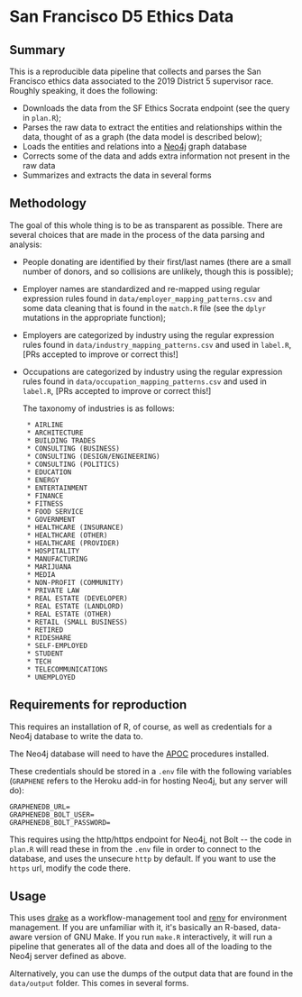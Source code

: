 # San Francisco D5 Ethics Data

## Summary

This is a reproducible data pipeline that collects and parses the San Francisco ethics data associated to the 
2019 District 5 supervisor race. Roughly speaking, it does the following:

* Downloads the data from the SF Ethics Socrata endpoint (see the query in `plan.R`);
* Parses the raw data to extract the entities and relationships within the data, thought of as a graph (the data model is described below);
* Loads the entities and relations into a [Neo4j](https://neo4j.com/) graph database
* Corrects some of the data and adds extra information not present in the raw data
* Summarizes and extracts the data in several forms

## Methodology

The goal of this whole thing is to be as transparent as possible. There are several choices that are made in the process of the data parsing and analysis:

* People donating are identified by their first/last names (there are a small number of donors, and so collisions are unlikely, though this is possible);
* Employer names are standardized and re-mapped using regular expression rules found in `data/employer_mapping_patterns.csv` and some data cleaning that is found in the `match.R` file (see the `dplyr` mutations in the appropriate function);
* Employers are categorized by industry using the regular expression rules found in `data/industry_mapping_patterns.csv` and used in `label.R`, [PRs accepted to improve or correct this!]
* Occupations are categorized by industry using the regular expression rules found in `data/occupation_mapping_patterns.csv` and used in `label.R`, [PRs accepted to improve or correct this!]

  The taxonomy of industries is as follows: 

  ```  
   * AIRLINE
   * ARCHITECTURE
   * BUILDING TRADES
   * CONSULTING (BUSINESS)
   * CONSULTING (DESIGN/ENGINEERING)
   * CONSULTING (POLITICS)
   * EDUCATION
   * ENERGY
   * ENTERTAINMENT
   * FINANCE
   * FITNESS
   * FOOD SERVICE
   * GOVERNMENT
   * HEALTHCARE (INSURANCE)
   * HEALTHCARE (OTHER)
   * HEALTHCARE (PROVIDER)
   * HOSPITALITY
   * MANUFACTURING
   * MARIJUANA
   * MEDIA
   * NON-PROFIT (COMMUNITY)
   * PRIVATE LAW
   * REAL ESTATE (DEVELOPER)
   * REAL ESTATE (LANDLORD)
   * REAL ESTATE (OTHER)
   * RETAIL (SMALL BUSINESS)
   * RETIRED
   * RIDESHARE
   * SELF-EMPLOYED
   * STUDENT
   * TECH
   * TELECOMMUNICATIONS
   * UNEMPLOYED
  ``` 
  
## Requirements for reproduction

This requires an installation of R, of course, as well as credentials for a Neo4j database to write the data to.

The Neo4j database will need to have the [APOC](https://neo4j-contrib.github.io/neo4j-apoc-procedures/) procedures installed.

These credentials should be stored in a `.env` file with the following variables (`GRAPHENE` refers to the Heroku add-in for hosting Neo4j, but any server will do):

```
GRAPHENEDB_URL=
GRAPHENEDB_BOLT_USER=
GRAPHENEDB_BOLT_PASSWORD=
```

This requires using the http/https endpoint for Neo4j, not Bolt -- the code in `plan.R` will read these in from the `.env` file in order to connect to the database, and uses the unsecure `http` by default. If you want to use the `https` url, modify the code there. 

## Usage

This uses [drake](https://github.com/ropensci/drake) as a workflow-management tool and [renv](https://github.com/rstudio/renv) for environment management. If you are unfamiliar with it, it's basically an R-based, data-aware version of GNU Make. If you run `make.R` interactively, it will run a pipeline that generates all of the data and does all of the loading to the Neo4j server defined as above.

Alternatively, you can use the dumps of the output data that are found in the `data/output` folder. This comes in several forms.
